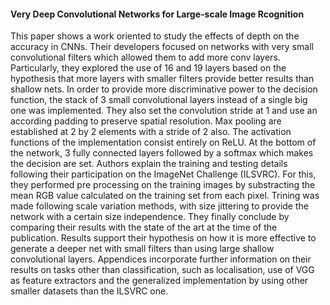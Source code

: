 #### Very Deep Convolutional Networks for Large-scale Image Rcognition
This paper shows a work oriented to study the effects of depth on the accuracy in CNNs. Their developers focused on networks with very small convolutional filters which allowed them to add more conv layers. Particularly, they explored the use of 16 and 19 layers based on the hypothesis that more layers with smaller filters provide better results than shallow nets.
In order to provide more discriminative power to the decision function, the stack of 3 small convolutional layers instead of a single big one was implemented. They also set the convolution stride at 1 and use an according padding to preserve spatial resolution. Max pooling are established at 2 by 2 elements with a stride of 2 also. The activation functions of the implementation consist entirely on ReLU. At the bottom of the network, 3 fully connected layers followed by a softmax which makes the decision are set.
Authors explain the training and testing details following their participation on the ImageNet Challenge (ILSVRC). For this, they performed pre processing on the training images by substracting the mean RGB value calculated on the training set from each pixel.
Trining was made following scale variation methods, with size jittering to provide the network with a certain size independence.
They finally conclude by comparing their results with the state of the art at the time of the publication. Results support their hypothesis on how it is more effective to generate a deeper net with small filters than using large shallow convolutional layers. Appendices incorporate further information on their results on tasks other than classification, such as localisation, use of VGG as feature extractors and the generalized implementation by using other smaller datasets than the ILSVRC one.

